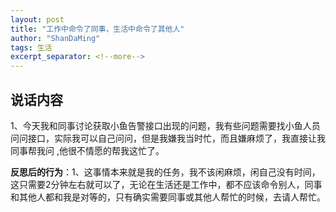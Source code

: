 ```yaml
---
layout: post
title: "工作中命令了同事，生活中命令了其他人"
author: "ShanDaMing"
tags: 生活
excerpt_separator: <!--more-->
---
```


## 说话内容
1、今天我和同事讨论获取小鱼告警接口出现的问题，我有些问题需要找小鱼人员问问接口，实际我可以自己问问，但是我嫌我当时忙，而且嫌麻烦了，我直接让我同事帮我问<!--more--> ,他很不情愿的帮我这忙了。

**反思后的行为**：1、这事情本来就是我的任务，我不该闲麻烦，闲自己没有时间，这只需要2分钟左右就可以了，无论在生活还是工作中，都不应该命令别人，同事和其他人都和我是对等的，只有确实需要同事或其他人帮忙的时候，去请人帮忙。

